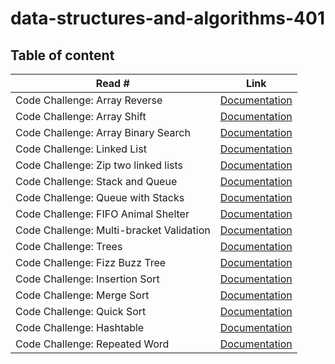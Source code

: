 # data-structures-and-algorithms-401

## Table of content

| Read # | Link |
|------|------|
| Code Challenge: Array Reverse | [Documentation](/challenges/arrayReverse/README.md) |
| Code Challenge: Array Shift | [Documentation](/challenges/arrayShift/README.md) |
| Code Challenge: Array Binary Search | [Documentation](/challenges/arrayBinarySearch/README.md) |
| Code Challenge: Linked List | [Documentation](/challenges/linkedList/README.md) |
| Code Challenge: Zip two linked lists | [Documentation](/challenges/llZip/README.md) |
| Code Challenge: Stack and Queue | [Documentation](/challenges/stacksAndQueues/README.md) |
| Code Challenge: Queue with Stacks | [Documentation](/challenges/queueWithStacks/README.md) |
| Code Challenge: FIFO Animal Shelter | [Documentation](/challenges/fifoAnimalShelter/README.md) |
| Code Challenge: Multi-bracket Validation | [Documentation](/challenges/multiBracketValidation/README.md) |
| Code Challenge: Trees | [Documentation](/challenges/tree/README.md) |
| Code Challenge: Fizz Buzz Tree | [Documentation](/challenges/fizzBuzzTree/README.md) |
| Code Challenge: Insertion Sort | [Documentation](/challenges/insertionSort/README.md) |
| Code Challenge: Merge Sort | [Documentation](/challenges/mergeSort/README.md) |
| Code Challenge: Quick Sort | [Documentation](/challenges/quickSort/README.md) |
| Code Challenge: Hashtable | [Documentation](/challenges/hashtable/README.md) |
| Code Challenge: Repeated Word | [Documentation](/challenges/repeatedWord/README.md) |